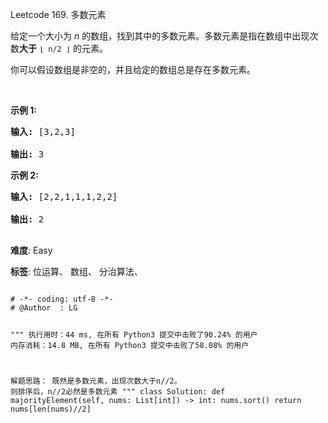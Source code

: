 Leetcode 169. 多数元素
<p>给定一个大小为 <em>n </em>的数组，找到其中的多数元素。多数元素是指在数组中出现次数<strong>大于</strong>&nbsp;<code>&lfloor; n/2 &rfloor;</code>&nbsp;的元素。</p>


<p>你可以假设数组是非空的，并且给定的数组总是存在多数元素。</p>



<p>&nbsp;</p>



<p><strong>示例&nbsp;1:</strong></p>



<pre><strong>输入:</strong> [3,2,3]

<strong>输出:</strong> 3</pre>



<p><strong>示例&nbsp;2:</strong></p>



<pre><strong>输入:</strong> [2,2,1,1,1,2,2]

<strong>输出:</strong> 2

</pre>





 **难度**: Easy



 **标签**: 位运算、 数组、 分治算法、 





<div class="hcb_wrap">
<pre class="prism undefined-numbers lang-python" data-lang="Python"><code>
# -*- coding: utf-8 -*-
# @Author  : LG

"""
执行用时：44 ms, 在所有 Python3 提交中击败了90.24% 的用户
内存消耗：14.8 MB, 在所有 Python3 提交中击败了58.08% 的用户

解题思路：
    既然是多数元素，出现次数大于n//2。
    则排序后，n//2必然是多数元素
"""
class Solution:
    def majorityElement(self, nums: List[int]) -> int:
        nums.sort()
        return nums[len(nums)//2]</code></pre></div>
